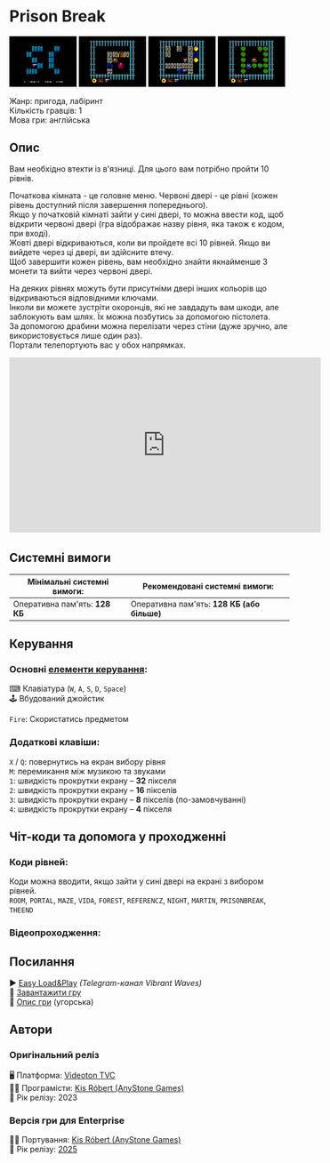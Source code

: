 # Prison Break

<img src="screenshots/scrn_prisonbreak_01.png" width="24%"> 
<img src="screenshots/scrn_prisonbreak_02.png" width="24%"> 
<img src="screenshots/scrn_prisonbreak_03.png" width="24%"> 
<img src="screenshots/scrn_prisonbreak_04.png" width="24%">

Жанр: пригода, лабіринт  
Кількість гравців: 1  
Мова гри: англійська  


## Опис

Вам необхідно втекти із в'язниці. Для цього вам потрібно пройти 10 рівнів.

Початкова кімната - це головне меню. Червоні двері - це рівні (кожен рівень доступний після завершення попереднього).  
Якщо у початковій кімнаті зайти у сині двері, то можна ввести код, щоб відкрити червоні двері (гра відображає назву рівня, яка також є кодом, при вході).  
Жовті двері відкриваються, коли ви пройдете всі 10 рівней. Якщо ви вийдете через ці двері, ви здійсните втечу.  
Щоб завершити кожен рівень, вам необхідно знайти якнайменше 3 монети та вийти через червоні двері.  

На деяких рівнях можуть бути присутніми двері інших кольорів що відкриваються відповідними ключами.  
Інколи ви можете зустріти охоронців, які не завдадуть вам шкоди, але заблокують вам шлях. Їх можна позбутись за допомогою пістолета.  
За допомогою драбини можна перелізати через стіни (дуже зручно, але використовується лише один раз).  
Портали телепортують вас у обох напрямках.


<iframe width="560" height="315" src="https://www.youtube.com/embed/SzjbtKmJ85o" CFN8Yitle="YouTube video player" frameborder="0" allowfullscreen></iframe>

## Системні вимоги

|Мінімальні системні вимоги:|Рекомендовані системні вимоги:|
|---------------------------|------------------------------|
|Оперативна пам'ять: **128 КБ**|Оперативна пам'ять: **128 КБ (або більше)**|  

## Керування

### Основні [елементи керування](../controllers.md):
⌨ Клавіатура (`W`, `A`, `S`, `D`, `Space`)  
🕹 Вбудований джойстик

`Fire`: Скористатись предметом

### Додаткові клавіши:
`X` / `Q`: повернутись на екран вибору рівня  
`M`: перемикання між музикою та звуками  
`1`: швидкість прокрутки екрану – **32** пікселя  
`2`: швидкість прокрутки екрану – **16** пікселів  
`3`: швидкість прокрутки екрану – **8** пікселів (по-замовчуванні)  
`4`: швидкість прокрутки екрану – **4** пікселя  

## Чіт-коди та допомога у проходженні

### Коди рівней:
Коди можна вводити, якщо зайти у сині двері на екрані з вибором рівней.  
`ROOM`, `PORTAL`, `MAZE`, `VIDA`, `FOREST`, `REFERENCZ`, `NIGHT`, `MARTIN`, `PRISONBREAK`, `THEEND`


### Відеопроходження:

## Посилання

▶ [Easy Load&Play](https://t.me/EP128k_Load_n_Play/769) *(Telegram-канал Vibrant Waves)*  
💾 [Завантажити гру](https://downloads.anystone.games/prisonbreak-enterprise-com)  
📃 [Опис гри]() (угорська)  

## Автори
### Оригінальний реліз
🖥 Платформа: [Videoton TVC](http://tvc.hu/html/k.html)  
👨‍💻 Програмісти: [Kis Róbert (AnyStone Games)](../../community/anystone.md)  
📅 Рік релізу: 2023  

### Версія гри для Enterprise
👨‍💻 Портування: [Kis Róbert (AnyStone Games)](../../community/anystone.md)  
📅 Рік релізу: [2025](../release_years/2025.md)  
